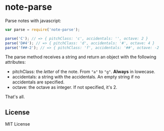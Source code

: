 # note-parse

Parse notes with javascript:

```js
var parse = require('note-parse');

parse('C'); // => { pitchClass: 'c', accidentals: '', octave: 2 }
parse('D#4'); // => { pitchClass: 'd', accidentals: '#', octave: 4 }
parse('f##-2'); // => { pitchClass: 'f', accidentals: '##', octave: -2 }
```

The parse method receives a string and return an object with the following
attributes:
- pitchClass: the _letter_ of the note. From `"a"` to `"g"`. __Always__ in lowecase.
- accidentals: a string with the accidentals. An empty string if no accidentals are specified.
- octave: the octave as integer. If not specified, it's 2.

That's all.

## License

MIT License
